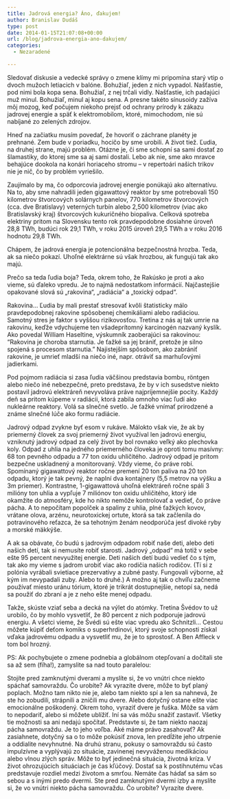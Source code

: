 ```yaml
---
title: Jadrová energia? Áno, ďakujem!
author: Branislav Dudáš
type: post
date: 2014-01-15T21:07:08+00:00
url: /blog/jadrova-energia-ano-dakujem/
categories:
  - Nezaradené

---
```

Sledovať diskusie a vedecké správy o zmene klímy mi pripomína starý vtip o dvoch mužoch letiacich v balóne. Bohužiaľ, jeden z nich vypadol. Našťastie, pod nimi bola kopa sena. Bohužiaľ, z nej trčali vidly. Našťastie, ich padajúci muž minul. Bohužiaľ, minul aj kopu sena. A presne takéto sínusoidy zažíva môj mozog, keď počujem niekoho prejsť od ochrany prírody k zákazu jadrovej energie a späť k elektromobilom, ktoré, mimochodom, nie sú nabíjané zo zelených zdrojov.<!--more-->

Hneď na začiatku musím povedať, že hovoriť o záchrane planéty je prehnané. Zem bude v poriadku, hocičo by sme urobili. A život tiež. Ľudia, na druhej strane, majú problém. Otázne je, či sme schopní sa sami dostať zo šlamastiky, do ktorej sme sa aj sami dostali. Lebo ak nie, sme ako mravce behajúce dookola na konári horiaceho stromu &#8211; v repertoári našich trikov nie je nič, čo by problém vyriešilo.

Zaujímalo by ma, čo odporcovia jadrovej energie ponúkajú ako alternatívu. Na to, aby sme nahradili jeden gigawattový reaktor by sme potrebovali 150 kilometrov štvorcových solárnych panelov, 770 kilometrov štvorcových (cca. dve Bratislavy) veterných turbín alebo 2,500 kilometrov (viac ako Bratislavský kraj) štvorcových kukuričného biopaliva. Celková spotreba elektriny pritom na Slovensku tento rok pravdepodobne dosiahne úroveň 28,8 TWh, budúci rok 29,1 TWh, v roku 2015 úroveň 29,5 TWh a v roku 2016 hodnotu 29,8 TWh.

Chápem, že jadrová energia je potencionálna bezpečnostná hrozba. Teda, ak sa niečo pokazí. Uhoľné elektrárne sú však hrozbou, ak fungujú tak ako majú.

Prečo sa teda ľudia boja? Teda, okrem toho, že Rakúsko je proti a ako vieme, sú ďaleko vpredu. Je to najmä nedostatkom informácií. Najčastejšie opakované slová sú &#8222;rakovina&#8220;, &#8222;radiácia&#8220; a &#8222;toxický odpad&#8220;.

Rakovina… Ľudia by mali prestať stresovať kvôli štatisticky málo pravdepodobnej rakovine spôsobenej chemikáliami alebo radiáciou. Samotný stres je faktor s vyššou rizikovosťou. Tretina z nás aj tak umrie na rakovinu, keďže vdychujeme ten všadeprítomný karcinogén nazvaný kyslík. Ako povedal William Haseltine, výskumník zaoberajúci sa rakovinou: “Rakovina je choroba starnutia. Je ťažké sa jej brániť, pretože je silno spojená s procesom starnutia.” Najistejším spôsobom, ako zabrániť rakovine, je umrieť mladší na niečo iné, napr. otráviť sa marhuľovými jadierkami.

Pod pojmom radiácia si zasa ľudia väčšinou predstavia bombu, röntgen alebo niečo iné nebezpečné, preto predstava, že by v ich susedstve niekto postavil jadrovú elektráreň nevyvoláva práve najpríjemnejšie pocity. Každý deň sa pritom kúpeme v radiácii, ktorá zabila omnoho viac ľudí ako nukleárne reaktory. Volá sa slnečné svetlo. Je ťažké vnímať prirodzené a známe slnečné lúče ako formu radiácie.

Jadrový odpad zvykne byť esom v rukáve. Málokto však vie, že ak by priemerný človek za svoj priemerný život využíval len jadrovú energiu, vzniknutý jadrový odpad za celý život by bol rovnako veľký ako plechovka koly. Odpad z uhlia na jedného priemerného človeka je oproti tomu masívny: 68 ton pevného odpadu a 77 ton oxidu uhličitého. Jadrový odpad je pritom bezpečne uskladnený a monitorovaný. Vždy vieme, čo práve robí. Spomínaný gigawattový reaktor ročne premení 20 ton paliva na 20 ton odpadu, ktorý je tak pevný, že naplní dva kontajnery (5,5 metrov na výšku a 3m priemer). Kontrastne, 1-gigawattová uhoľná elektráreň ročne spáli 3 milióny ton uhlia a vypľuje 7 miliónov ton oxidu uhličitého, ktorý ide okamžite do atmosféry, kde ho nikto nemôže kontrolovať a vedieť, čo práve pácha. A to nepočítam popolček a spaliny z uhlia, plné ťažkých kovov, vrátane olova, arzénu, neurotoxickej ortute, ktorá sa tak začlenila do potravinového reťazca, že sa tehotným ženám neodporúča jesť divoké ryby a morské mäkkýše.

A ak sa obávate, čo budú s jadrovým odpadom robiť naše deti, alebo deti našich detí, tak si nemusíte robiť starosti. Jadrový &#8222;odpad&#8220; má totiž v sebe ešte 95 percent nevyužitej energie. Deti našich detí budú vedieť čo s tým, tak ako my vieme s jadrom urobiť viac ako rodičia našich rodičov. (Tí si z polónia vyrábali svietiace prezervatívy a zubné pasty. Fungovali výborne, až kým im nevypadali zuby. Alebo to druhé.) A možno aj tak o chvíľu začneme používať miesto uránu tórium, ktoré je trikrát dostupnejšie, netopí sa, nedá sa použiť do zbraní a je z neho ešte menej odpadu.

Takže, skúste vziať seba a decká na výlet do atómky. Tretina Švédov to už urobilo, čo by mohlo vysvetliť, že 80 percent z nich podporuje jadrovú energiu. A všetci vieme, že Švédi sú ešte viac vpredu ako Schnitzli… Cestou môžete kúpiť deťom komiks o superhrdinovi, ktorý svoje schopnosti získal vďaka jadrovému odpadu a vysvetliť mu, že je to sprostosť. A Ben Affleck v tom bol hrozný.

PS: Ak pochybujete o zmene podnebia a globálnom otepľovaní a dočítali ste sa až sem (fíha!), zamyslite sa nad touto paralelou:

Stojíte pred zamknutými dverami a myslíte si, že vo vnútri chce niekto spáchať samovraždu. Čo urobíte? Ak vyrazíte dvere, môže to byť planý poplach. Možno tam nikto nie je, alebo tam niekto spí a len sa nahnevá, že ste ho zobudili, strápnili a zničili mu dvere. Alebo dotyčný ostane ešte viac emocionálne poškodený. Okrem toho, vyraziť dvere je fuška. Môže sa vám to nepodariť, alebo si môžete ublížiť. Iní sa vás môžu snažiť zastaviť. Všetky tie možnosti sa ani nedajú spočítať. Predstavte si, že tam niekto naozaj pácha samovraždu. Je to jeho voľba. Aké máme právo zasahovať? Ak zasiahnete, dotyčný sa o to môže pokúsiť znova, len predĺžite jeho utrpenie a oddialite nevyhnutné. Na druhú stranu, pokusy o samovraždu sú často impulzívne a vyplývajú zo situácie, zavinenej nevyváženou medikáciou alebo vlnou zlých správ. Môže to byť jedinečná situácia, životná kríza. V život ohrozujúcich situáciach je čas kľúčový. Dostať sa k postihnutému včas predstavuje rozdiel medzi životom a smrťou. Nemáte čas hádať sa sám so sebou a s inými predo dvermi. Ste pred zamknutými dvermi izby a myslíte si, že vo vnútri niekto pácha samovraždu. Čo urobíte? Vyrazíte dvere.